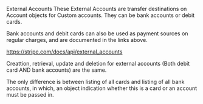 External Accounts
These External Accounts are transfer destinations on Account objects for Custom accounts. They can be bank accounts or debit cards.

Bank accounts and debit cards can also be used as payment sources on regular charges, and are documented in the links above.

https://stripe.com/docs/api/external_accounts



Creattion, retrieval, update and deletion for external accounts (Both debit card AND bank accounts) are the same.

The only difference is between listing of all cards and listing of all bank accounts, in which, an object indication whether this is a card or an account must be passed in.